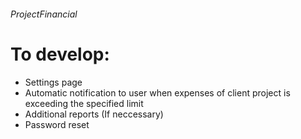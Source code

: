 ###### ProjectFinancial

# To develop:
- Settings page
- Automatic notification to user when expenses of client project is exceeding the specified limit
- Additional reports (If neccessary)
- Password reset 
